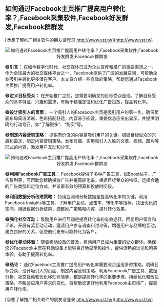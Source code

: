 ## **如何通过Facebook主页推广提高用户转化率？,Facebook采集软件,Facebook好友群发,Facebook群群发**

[😍想了解推广相关软件的朋友请登录 http://www.vst.tw](http://www.vst.tw)

 <center><img src="https://vst.tw/MP4/tuiguang/png/7.png" alt="如何通过Facebook主页推广提高用户转化率？,Facebook采集软件,Facebook好友群发,Facebook群群发"></center>

**😄引言：**
在如今数字化时代，社交媒体已成为企业宣传和推广的重要渠道之一。作为全球最大的社交媒体平台之一，Facebook提供了广阔的发展空间，可帮助企业吸引并转化更多潜在客户。本文将介绍一些有效的策略，帮助您通过Facebook主页推广提高用户转化率。

**😄定义目标受众：**
在开始推广之前，您需要明确您的目标受众是谁。了解目标受众的基本特征、兴趣和需求，有助于精准定位和优化广告投放，提高转化率。

**😄设计吸引人的页面：**
一个吸引人的Facebook主页是吸引用户的第一步。确保页面布局简洁清晰，色彩搭配舒适，内容易于阅读。重要信息应突出显示，并提供明确的行动号召，如“了解更多”、“购买”等。

**😄制定内容营销策略：**
提供有价值的内容是吸引用户的关键。根据目标受众的兴趣和需求，制定内容营销策略。发布有趣、实用和引人入胜的文章、视频、图片等形式的内容，激发用户互动和分享。

 <center><img src="https://vst.tw/MP4/tuiguang/png/6.png" alt="如何通过Facebook主页推广提高用户转化率？,Facebook采集软件,Facebook好友群发,Facebook群群发"></center>

**😄利用Facebook广告工具：**
Facebook提供了多种广告工具，如Boost帖子、广告系列等，可帮助您精确投放广告并提高转化率。根据目标受众的特征，选择合适的广告类型和定位方式，并设置有效的预算和投放时间段。

**😄利用数据分析改进策略：**
持续监测和分析数据是提高转化率的关键。利用Facebook Insights等工具，了解用户互动、点击率、转化率等指标，找出优化的空间。根据数据分析结果，调整推广策略和内容，提升转化效果。

**😄强化社交互动：**
鼓励用户进行互动是提高转化率的有效途径。回复用户留言和评论，开展有奖互动活动，邀请用户参与调查和讨论等，增强用户与品牌的互动，建立良好的关系，促使他们更有可能转化为客户。

**😄优化移动体验：**
随着移动设备的普及，移动用户已成为重要的受众群体。确保您的Facebook主页在移动设备上能够良好地显示和操作，提供流畅的浏览和购买体验，有助于提高转化率。

**😄结论：**
通过Facebook主页推广提高用户转化率需要综合运用多种策略。明确目标受众、设计吸引人的页面、制定内容营销策略、利用Facebook广告工具、数据分析、社交互动和优化移动体验等，都是提高转化率的重要步骤。持续优化和改进策略，不断适应用户需求的变化，将帮助您更好地利用Facebook主页推广，提高用户转化率。

[😍想了解推广相关软件的朋友请登录 http://www.vst.tw](http://www.vst.tw)




